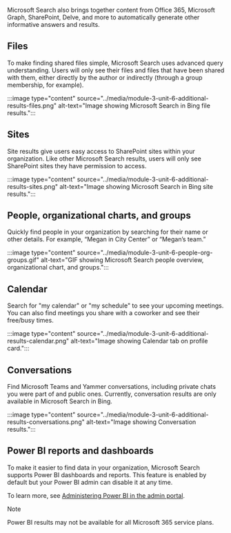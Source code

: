 Microsoft Search also brings together content from Office 365, Microsoft Graph, SharePoint, Delve, and more to automatically generate other informative answers and results.

## Files

To make finding shared files simple, Microsoft Search uses advanced query understanding. Users will only see their files and files that have been shared with them, either directly by the author or indirectly (through a group membership, for example).

:::image type="content" source="../media/module-3-unit-6-additional-results-files.png" alt-text="Image showing Microsoft Search in Bing file results.":::

## Sites

Site results give users easy access to SharePoint sites within your organization. Like other Microsoft Search results, users will only see SharePoint sites they have permission to access.

:::image type="content" source="../media/module-3-unit-6-additional-results-sites.png" alt-text="Image showing Microsoft Search in Bing site results.":::

## People, organizational charts, and groups

Quickly find people in your organization by searching for their name or other details. For example, “Megan in City Center” or “Megan’s team.”

:::image type="content" source="../media/module-3-unit-6-people-org-groups.gif" alt-text="GIF showing Microsoft Search people overview, organizational chart, and groups.":::

## Calendar

Search for "my calendar" or "my schedule" to see your upcoming meetings. You can also find meetings you share with a coworker and see their free/busy times.

:::image type="content" source="../media/module-3-unit-6-additional-results-calendar.png" alt-text="Image showing Calendar tab on profile card.":::

## Conversations

Find Microsoft Teams and Yammer conversations, including private chats you were part of and public ones. Currently, conversation results are only available in Microsoft Search in Bing.

:::image type="content" source="../media/module-3-unit-6-additional-results-conversations.png" alt-text="Image showing Conversation results.":::

## Power BI reports and dashboards

To make it easier to find data in your organization, Microsoft Search supports Power BI dashboards and reports. This feature is enabled by default but your Power BI admin can disable it at any time.

To learn more, see [Administering Power BI in the admin portal](/power-bi/admin/service-admin-portal#use-global-search-for-power-bi-preview).

> [!Note]
>
> Power BI results may not be available for all Microsoft 365 service plans.
